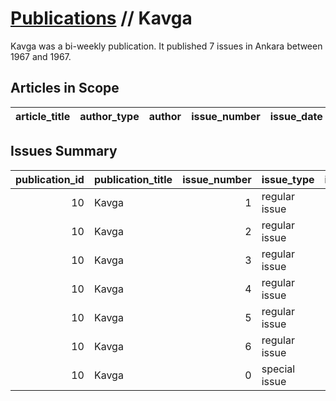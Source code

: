 # [Publications](firstlevel_publications.md) // Kavga

Kavga was a bi-weekly publication. It published 7 issues in Ankara between 1967 and 1967.

## Articles in Scope

| article_title   | author_type   | author   | issue_number   | issue_date   | pages   |
|-----------------|---------------|----------|----------------|--------------|---------|

## Issues Summary

|   publication_id | publication_title   |   issue_number | issue_type    |   issue_year |   issue_month |   issue_day | printing_house_name   |
|-----------------:|:--------------------|---------------:|:--------------|-------------:|--------------:|------------:|:----------------------|
|               10 | Kavga               |              1 | regular issue |         1967 |           nan |         nan | nan                   |
|               10 | Kavga               |              2 | regular issue |         1967 |             1 |          18 | nan                   |
|               10 | Kavga               |              3 | regular issue |         1967 |             1 |          25 | nan                   |
|               10 | Kavga               |              4 | regular issue |         1967 |             4 |          15 | Ulusoğlu Matbaası     |
|               10 | Kavga               |              5 | regular issue |         1967 |           nan |         nan | nan                   |
|               10 | Kavga               |              6 | regular issue |         1967 |             5 |          16 | Ulusoğlu Matbaası     |
|               10 | Kavga               |              0 | special issue |         1967 |           nan |         nan | Ulusoğlu Matbaası     |